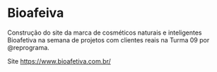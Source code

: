 # Bioafeiva
Construção do site da marca de cosméticos naturais e inteligentes Bioafetiva na semana de projetos com clientes reais na Turma 09 por @reprograma.

Site https://www.bioafetiva.com.br/
